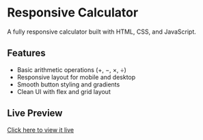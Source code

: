 # Responsive Calculator

A fully responsive calculator built with HTML, CSS, and JavaScript.

## Features
- Basic arithmetic operations (+, −, ×, ÷)
- Responsive layout for mobile and desktop
- Smooth button styling and gradients
- Clean UI with flex and grid layout

## Live Preview
[Click here to view it live](#) <!-- (you can update with GitHub Pages link later) -->
